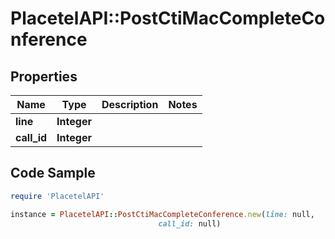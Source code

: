 # PlacetelAPI::PostCtiMacCompleteConference

## Properties

Name | Type | Description | Notes
------------ | ------------- | ------------- | -------------
**line** | **Integer** |  | 
**call_id** | **Integer** |  | 

## Code Sample

```ruby
require 'PlacetelAPI'

instance = PlacetelAPI::PostCtiMacCompleteConference.new(line: null,
                                 call_id: null)
```



